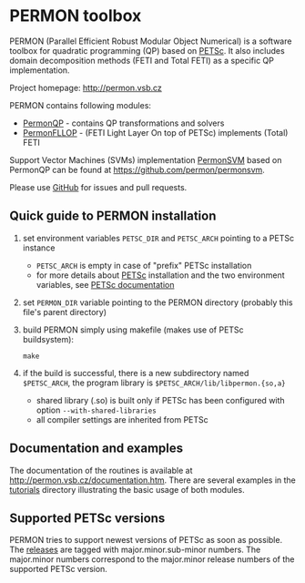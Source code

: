 PERMON toolbox
================================
PERMON (Parallel Efficient Robust Modular Object Numerical) is a software toolbox for quadratic programming (QP) based on [PETSc](http://www.mcs.anl.gov/petsc/). It also includes domain decomposition methods (FETI and Total FETI) as a specific QP implementation.

Project homepage: <http://permon.vsb.cz>  

PERMON contains following modules:

* [PermonQP](http://permon.vsb.cz/permonqp.htm) - contains QP transformations and solvers
* [PermonFLLOP](http://permon.vsb.cz/permonfllop.htm) - (FETI Light Layer On top of PETSc) implements (Total) FETI

Support Vector Machines (SVMs) implementation [PermonSVM](http://permon.vsb.cz/permonsvm.htm) based on PermonQP can be found at <https://github.com/permon/permonsvm>.


Please use [GitHub](https://github.com/permon/permon) for issues and pull requests.

Quick guide to PERMON installation
------------------------------------

1. set environment variables `PETSC_DIR` and `PETSC_ARCH` pointing to a PETSc instance
   - `PETSC_ARCH` is empty in case of "prefix" PETSc installation
   - for more details about [PETSc](http://www.mcs.anl.gov/petsc/) installation and the two environment variables, see [PETSc documentation](http://www.mcs.anl.gov/petsc/documentation/installation.html)
2. set `PERMON_DIR` variable pointing to the PERMON directory (probably this file's parent directory)
3. build PERMON simply using makefile (makes use of PETSc buildsystem):

     `make`
4. if the build is successful, there is a new subdirectory named `$PETSC_ARCH`, the program library is `$PETSC_ARCH/lib/libpermon.{so,a}`
   - shared library (.so) is built only if PETSc has been configured with option `--with-shared-libraries`
   - all compiler settings are inherited from PETSc

Documentation and examples
----------------------------------
The documentation of the routines is available at <http://permon.vsb.cz/documentation.htm>. There are several examples in the [tutorials](https://github.com/permon/permon/tree/master/src/tutorials) directory illustrating the basic usage of both modules.

Supported PETSc versions
----------------------------------
PERMON tries to support newest versions of PETSc as soon as possible. The [releases](https://github.com/permon/permon/releases) are tagged with major.minor.sub-minor numbers. The major.minor numbers correspond to the major.minor release numbers of the supported PETSc version.


